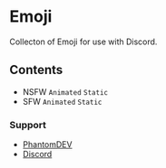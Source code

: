 # Emoji
Collecton of Emoji for use with Discord.

## Contents
- NSFW `Animated` `Static`
- SFW  `Animated` `Static`

### Support
- <a href=https://phantomdev.netlify.com>PhantomDEV</a>
- <a href=https://discord.gg/9R5GBe2>Discord</a>
